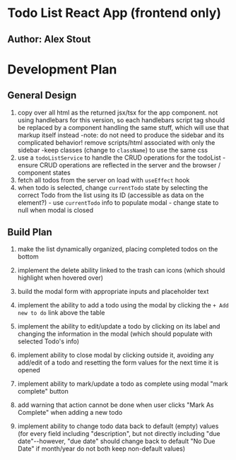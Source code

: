 # Todo List React App (frontend only)

## Author: Alex Stout

# Development Plan

## General Design

1. copy over all html as the returned jsx/tsx for the app component. not using handlebars for this version, so each handlebars script tag should be replaced by a component handling the same stuff, which will use that markup itself instead
  -note: do not need to produce the sidebar and its complicated behavior! remove scripts/html associated with only the sidebar
  -keep classes (change to `className`) to use the same css
2. use a `todoListService` to handle the CRUD operations for the todoList
  -ensure CRUD operations are reflected in the server and the browser / component states
3. fetch all todos from the server on load with `useEffect` hook
4. when todo is selected, change `currentTodo` state by selecting the correct Todo from the list using its ID (accessible as data on the element?) - use `currentTodo` info to populate modal - change state to null when modal is closed

## Build Plan

1. make the list dynamically organized, placing completed todos on the bottom

2. implement the delete ability linked to the trash can icons (which should highlight when hovered over)

3. build the modal form with appropriate inputs and placeholder text

4. implement the ability to add a todo using the modal by clicking the `+ Add new to do` link above the table

5. implement the ability to edit/update a todo by clicking on its label and changing the information in the modal (which should populate with selected Todo's info)

6. implement ability to close modal by clicking outside it, avoiding any add/edit of a todo and resetting the form values for the next time it is opened

7. implement ability to mark/update a todo as complete using modal "mark complete" button

8. add warning that action cannot be done when user clicks "Mark As Complete" when adding a new todo

9. implement ability to change todo data back to default (empty) values (for every field including "description", but not directly including "due date"--however, "due date" should change back to default "No Due Date" if month/year do not both keep non-default values)
